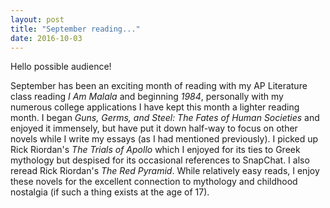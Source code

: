 ```yaml
---
layout: post
title: "September reading..."
date: 2016-10-03
---
```


Hello possible audience!

September has been an exciting month of reading with my AP Literature class reading *I Am Malala* and beginning *1984*, personally with my numerous college applications I have kept this month a lighter reading month. I began *Guns, Germs, and Steel: The Fates of Human Societies* and enjoyed it immensely, but have put it down half-way to focus on other novels while I write my essays (as I had mentioned previously). I picked up Rick Riordan's *The Trials of Apollo* which I enjoyed for its ties to Greek mythology but despised for its occasional references to SnapChat. I also reread Rick Riordan's *The Red Pyramid*. While relatively easy reads, I enjoy these novels for the excellent connection to mythology and childhood nostalgia (if such a thing exists at the age of 17).  